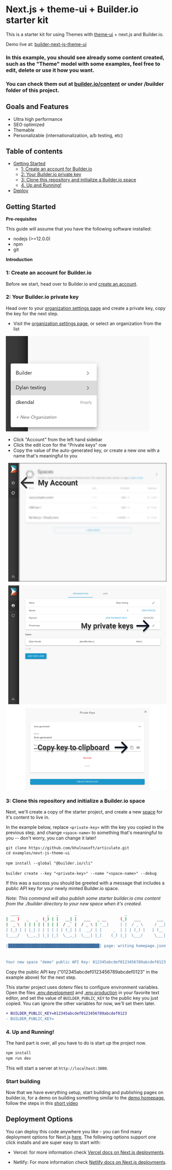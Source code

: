 # Next.js + theme-ui + Builder.io starter kit

This is a starter kit for using Themes with [theme-ui](https://theme-ui.com/) + next.js and Builder.io.

Demo live at: [builder-next-js-theme-ui](https://builder-next-js-theme-ui.vercel.app)

### In this example, you should see already some content created, such as the "Theme" model with some examples, feel free to edit, delete or use it how you want.

### You can check them out at [builder.io/content](https://builder.io/content) or under /builder folder of this project.

## Goals and Features

- Ultra high performance
- SEO optimized
- Themable
- Personalizable (internationalization, a/b testing, etc)

## Table of contents

- [Getting Started](#getting-started)
  - [1: Create an account for Builder.io](#1-create-an-account-for-builderio)
  - [2: Your Builder.io private key](#2-your-builderio-private-key)
  - [3: Clone this repository and initialize a Builder.io space](#3-clone-this-repository-and-initialize-a-builderio-space)
  - [4. Up and Running!](#7-up-and-running)
- [Deploy](#deploy)

<!-- markdown-toc end -->

## Getting Started

**Pre-requisites**

This guide will assume that you have the following software installed:

- nodejs (>=12.0.0)
- npm
- git

**Introduction**

### 1: Create an account for Builder.io

Before we start, head over to Builder.io and [create an account](https://builder.io/signup).

### 2: Your Builder.io private key

Head over to your [organization settings page](https://builder.io/account/organization?root=true) and create a
private key, copy the key for the next step.

- Visit the [organization settings page](https://builder.io/account/organization?root=true), or select
  an organization from the list

![organizations drop down list](./docs/images/builder-io-organizations.png)

- Click "Account" from the left hand sidebar
- Click the edit icon for the "Private keys" row
- Copy the value of the auto-generated key, or create a new one with a name that's meaningful to you

![Example of how to get your private key](./docs/images/private-key-flow.png)

### 3: Clone this repository and initialize a Builder.io space

Next, we'll create a copy of the starter project, and create a new
[space](https://www.builder.io/c/docs/spaces) for it's content to live
in.

In the example below, replace `<private-key>` with the key you copied
in the previous step, and change `<space-name>` to something that's
meaningful to you -- don't worry, you can change it later!

```
git clone https://github.com/khulnasoft/articulate.git
cd examples/next-js-theme-ui

npm install --global "@builder.io/cli"

builder create --key "<private-key>" --name "<space-name>" --debug
```


If this was a success you should be greeted with a message that
includes a public API key for your newly minted Builder.io space.

_Note: This command will also publish some starter builder.io cms
content from the ./builder directory to your new space when it's
created._

```bash
  ____            _   _       _                     _                    _   _
| __ )   _   _  (_) | |   __| |   ___   _ __      (_)   ___       ___  | | (_)
|  _ \  | | | | | | | |  / _` |  / _ \ | '__|     | |  / _ \     / __| | | | |
| |_) | | |_| | | | | | | (_| | |  __/ | |     _  | | | (_) |   | (__  | | | |
|____/   \__,_| |_| |_|  \__,_|  \___| |_|    (_) |_|  \___/     \___| |_| |_|

|████████████████████████████████████████| page: writing homepage.json | 2/2


Your new space "demo" public API Key: 012345abcdef0123456789abcdef0123
```

Copy the public API key ("012345abcdef0123456789abcdef0123" in the example above) for the next step.

This starter project uses dotenv files to configure environment variables.
Open the files [.env.development](./.env.development) and
[.env.production](./.env.production) in your favorite text editor, and
set the value of `BUILDER_PUBLIC_KEY` to the public key you just copied.
You can ignore the other variables for now, we'll set them later.

```diff
+ BUILDER_PUBLIC_KEY=012345abcdef0123456789abcdef0123
- BUILDER_PUBLIC_KEY=
```

### 4. Up and Running!

The hard part is over, all you have to do is start up the project now.

```bash
npm install
npm run dev
```

This will start a server at `http://localhost:3000`.

### Start building

Now that we have everything setup, start building and publishing pages on builder.io, for a demo on building something similar to the [demo homepage](https://headless.builders), follow the steps in this [short video](https://www.loom.com/share/9b947acbbf714ee3ac6c319c130cdb85)

## Deployment Options

You can deploy this code anywhere you like - you can find many deployment options for Next.js [here](https://nextjs.org/docs/deployment). The following options support one click installs and are super easy to start with:

- Vercel: for more information check [Vercel docs on Next.js deployments](https://vercel.com/docs/next.js/overview).

- Netlify: For more information check [Netlify docs on Next.js deployments](https://www.netlify.com/blog/2020/11/30/how-to-deploy-next.js-sites-to-netlify/).
